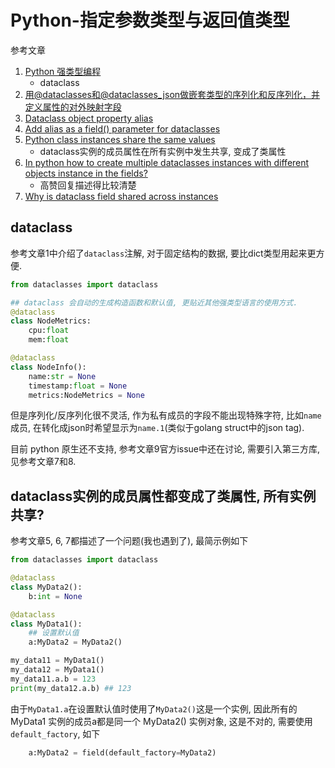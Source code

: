 # Python-指定参数类型与返回值类型

参考文章

1. [Python 强类型编程](https://blog.dreamrounder.com/posts/python/strong-type-coding/)
    - dataclass
2. [用@dataclasses和@dataclasses_json做嵌套类型的序列化和反序列化，并定义属性的对外映射字段](https://blog.csdn.net/yournevermore/article/details/139474398)
3. [Dataclass object property alias](https://stackoverflow.com/questions/67001442/dataclass-object-property-alias)
4. [Add alias as a field() parameter for dataclasses](https://github.com/python/cpython/issues/101192)
5. [Python class instances share the same values](https://stackoverflow.com/questions/67102797/python-class-instances-share-the-same-values)
    - dataclass实例的成员属性在所有实例中发生共享, 变成了类属性
6. [In python how to create multiple dataclasses instances with different objects instance in the fields?](https://stackoverflow.com/questions/75794069/in-python-how-to-create-multiple-dataclasses-instances-with-different-objects-in)
    - 高赞回复描述得比较清楚
7. [Why is dataclass field shared across instances](https://stackoverflow.com/questions/73598938/why-is-dataclass-field-shared-across-instances)

## dataclass

参考文章1中介绍了`dataclass`注解, 对于固定结构的数据, 要比dict类型用起来更方便.

```py
from dataclasses import dataclass

## dataclass 会自动的生成构造函数和默认值, 更贴近其他强类型语言的使用方式.
@dataclass
class NodeMetrics:
    cpu:float
    mem:float

@dataclass
class NodeInfo():
    name:str = None
    timestamp:float = None
    metrics:NodeMetrics = None
```

但是序列化/反序列化很不灵活, 作为私有成员的字段不能出现特殊字符, 比如`name`成员, 在转化成json时希望显示为`name.1`(类似于golang struct中的json tag).

目前 python 原生还不支持, 参考文章9官方issue中还在讨论, 需要引入第三方库, 见参考文章7和8.

## dataclass实例的成员属性都变成了类属性, 所有实例共享?

参考文章5, 6, 7都描述了一个问题(我也遇到了), 最简示例如下

```py
from dataclasses import dataclass

@dataclass
class MyData2():
    b:int = None

@dataclass
class MyData1():
    ## 设置默认值
    a:MyData2 = MyData2() 

my_data11 = MyData1()
my_data12 = MyData1()
my_data11.a.b = 123
print(my_data12.a.b) ## 123
```

由于`MyData1.a`在设置默认值时使用了`MyData2()`这是一个实例, 因此所有的 MyData1 实例的成员a都是同一个 MyData2() 实例对象, 这是不对的, 需要使用`default_factory`, 如下

```py
    a:MyData2 = field(default_factory=MyData2)
```

